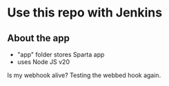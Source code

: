# Use this repo with Jenkins

## About the app
- "app" folder stores Sparta app
- uses Node JS v20

Is my webhook alive?
Testing the webbed hook again. 
